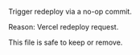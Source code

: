 Trigger redeploy via a no-op commit.

Reason: Vercel redeploy request.

This file is safe to keep or remove.
